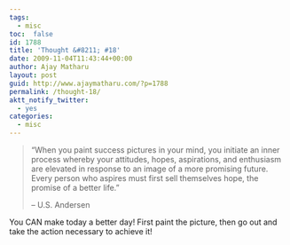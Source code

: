 ```yaml
---
tags: 
  - misc
toc:  false
id: 1788
title: 'Thought &#8211; #18'
date: 2009-11-04T11:43:44+00:00
author: Ajay Matharu
layout: post
guid: http://www.ajaymatharu.com/?p=1788
permalink: /thought-18/
aktt_notify_twitter:
  - yes
categories:
  - misc
---
```

> &#8220;When you paint success pictures in your mind, you initiate an inner process whereby your attitudes, hopes, aspirations, and enthusiasm are elevated in response to an image of a more promising future. Every person who aspires must first sell themselves hope, the promise of a better life.&#8221;
> 
> &#8211; U.S. Andersen

You CAN make today a better day! First paint the picture, then go out and take the action necessary to achieve it!
